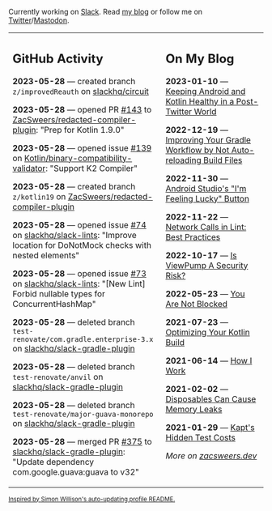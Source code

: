 Currently working on [Slack](https://slack.com/). Read [my blog](https://zacsweers.dev/) or follow me on [Twitter](https://twitter.com/ZacSweers)/[Mastodon](https://hachyderm.io/@ZacSweers).

<table><tr><td valign="top" width="60%">

## GitHub Activity
<!-- githubActivity starts -->
**2023-05-28** — created branch `z/improvedReauth` on [slackhq/circuit](https://github.com/slackhq/circuit)

**2023-05-28** — opened PR [#143](https://github.com/ZacSweers/redacted-compiler-plugin/pull/143) to [ZacSweers/redacted-compiler-plugin](https://github.com/ZacSweers/redacted-compiler-plugin): "Prep for Kotlin 1.9.0"

**2023-05-28** — opened issue [#139](https://github.com/Kotlin/binary-compatibility-validator/issues/139) on [Kotlin/binary-compatibility-validator](https://github.com/Kotlin/binary-compatibility-validator): "Support K2 Compiler"

**2023-05-28** — created branch `z/kotlin19` on [ZacSweers/redacted-compiler-plugin](https://github.com/ZacSweers/redacted-compiler-plugin)

**2023-05-28** — opened issue [#74](https://github.com/slackhq/slack-lints/issues/74) on [slackhq/slack-lints](https://github.com/slackhq/slack-lints): "Improve location for DoNotMock checks with nested elements"

**2023-05-28** — opened issue [#73](https://github.com/slackhq/slack-lints/issues/73) on [slackhq/slack-lints](https://github.com/slackhq/slack-lints): "[New Lint] Forbid nullable types for ConcurrentHashMap"

**2023-05-28** — deleted branch `test-renovate/com.gradle.enterprise-3.x` on [slackhq/slack-gradle-plugin](https://github.com/slackhq/slack-gradle-plugin)

**2023-05-28** — deleted branch `test-renovate/anvil` on [slackhq/slack-gradle-plugin](https://github.com/slackhq/slack-gradle-plugin)

**2023-05-28** — deleted branch `test-renovate/major-guava-monorepo` on [slackhq/slack-gradle-plugin](https://github.com/slackhq/slack-gradle-plugin)

**2023-05-28** — merged PR [#375](https://github.com/slackhq/slack-gradle-plugin/pull/375) to [slackhq/slack-gradle-plugin](https://github.com/slackhq/slack-gradle-plugin): "Update dependency com.google.guava:guava to v32"
<!-- githubActivity ends -->
</td><td valign="top" width="40%">

## On My Blog
<!-- blog starts -->
**2023-01-10** — [Keeping Android and Kotlin Healthy in a Post-Twitter World](https://www.zacsweers.dev/keeping-android-healthy/)

**2022-12-19** — [Improving Your Gradle Workflow by Not Auto-reloading Build Files](https://www.zacsweers.dev/improving-your-workflow-by-not-auto-reloading-build-files/)

**2022-11-30** — [Android Studio's "I'm Feeling Lucky" Button](https://www.zacsweers.dev/android-studios-im-feeling-lucky-button/)

**2022-11-22** — [Network Calls in Lint: Best Practices](https://www.zacsweers.dev/network-calls-in-lint-best-practices/)

**2022-10-17** — [Is ViewPump A Security Risk?](https://www.zacsweers.dev/is-viewpump-a-security-risk/)

**2022-05-23** — [You Are Not Blocked](https://www.zacsweers.dev/you-are-not-blocked/)

**2021-07-23** — [Optimizing Your Kotlin Build](https://www.zacsweers.dev/optimizing-your-kotlin-build/)

**2021-06-14** — [How I Work](https://www.zacsweers.dev/how-i-work/)

**2021-02-02** — [Disposables Can Cause Memory Leaks](https://www.zacsweers.dev/disposables-can-cause-memory-leaks/)

**2021-01-29** — [Kapt's Hidden Test Costs](https://www.zacsweers.dev/kapts-hidden-test-costs/)
<!-- blog ends -->
_More on [zacsweers.dev](https://zacsweers.dev/)_
</td></tr></table>

<sub><a href="https://simonwillison.net/2020/Jul/10/self-updating-profile-readme/">Inspired by Simon Willison's auto-updating profile README.</a></sub>